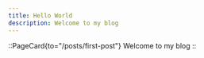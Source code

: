```yaml
---
title: Hello World
description: Welcome to my blog
---
```


::PageCard{to="/posts/first-post"}
Welcome to my blog
::
